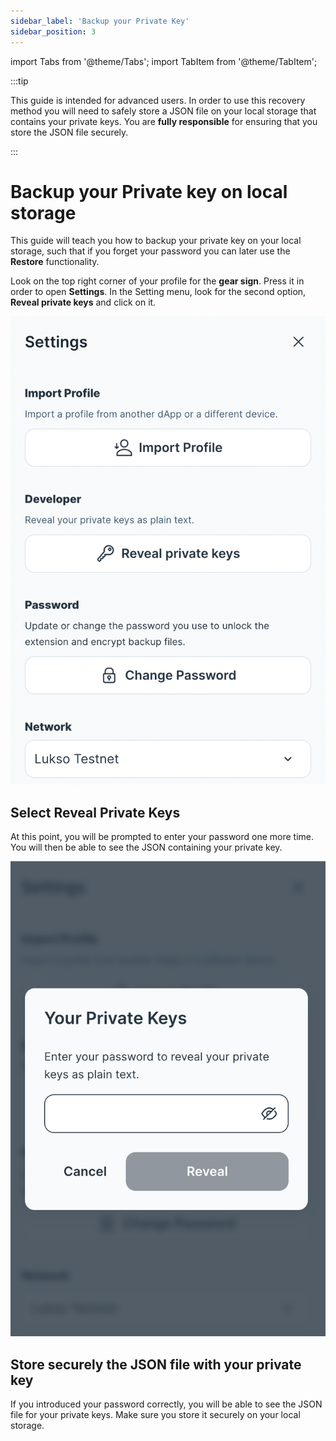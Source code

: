 ```yaml
---
sidebar_label: 'Backup your Private Key'
sidebar_position: 3
---
```


import Tabs from '@theme/Tabs';
import TabItem from '@theme/TabItem';

:::tip

This guide is intended for advanced users. In order to use this recovery method you will need to safely store a JSON file on your local storage that contains your private keys. You are **fully responsible** for ensuring that you store the JSON file securely.

:::

# Backup your Private key on local storage
This guide will teach you how to backup your private key on your local storage, such that if you forget your password you can later use the **Restore** functionality.

Look on the top right corner of your profile for the **gear sign**. Press it in order to open **Settings**.
In the Setting menu, look for the second option, **Reveal private keys** and click on it.

<div style={{textAlign: 'center'}}>
<img
    src="../digital-assets/img/settings-menu.png"
    alt="Example of Settings menu"
/>
</div>

## Select Reveal Private Keys
At this point, you will be prompted to enter your password one more time. You will then be able to see the JSON containing your private key.

<div style={{textAlign: 'center'}}>
<img
    src="../digital-assets/img/type-password.png"
    alt="Example of type password field"
/>
</div>

## Store securely the JSON file with your private key

If you introduced your password correctly, you will be able to see the JSON file for your private keys. Make sure you store it securely on your local storage.




